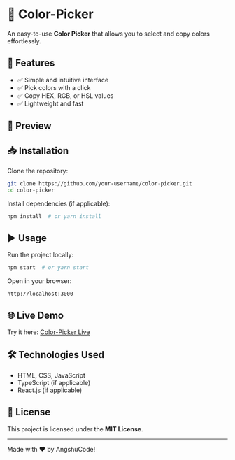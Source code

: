 # 🎨 Color-Picker

An easy-to-use **Color Picker** that allows you to select and copy colors effortlessly.

## 🚀 Features

- ✅ Simple and intuitive interface
- ✅ Pick colors with a click
- ✅ Copy HEX, RGB, or HSL values
- ✅ Lightweight and fast

## 📸 Preview



## 📥 Installation

Clone the repository:

```sh
git clone https://github.com/your-username/color-picker.git
cd color-picker
```

Install dependencies (if applicable):

```sh
npm install  # or yarn install
```

## ▶️ Usage

Run the project locally:

```sh
npm start  # or yarn start
```

Open in your browser:

```
http://localhost:3000
```

## 🌐 Live Demo

Try it here: [Color-Picker Live](https://your-username.github.io/color-picker/)

## 🛠️ Technologies Used

- HTML, CSS, JavaScript
- TypeScript (if applicable)
- React.js (if applicable)

## 📜 License

This project is licensed under the **MIT License**.

---

Made with ❤️ by AngshuCode!

